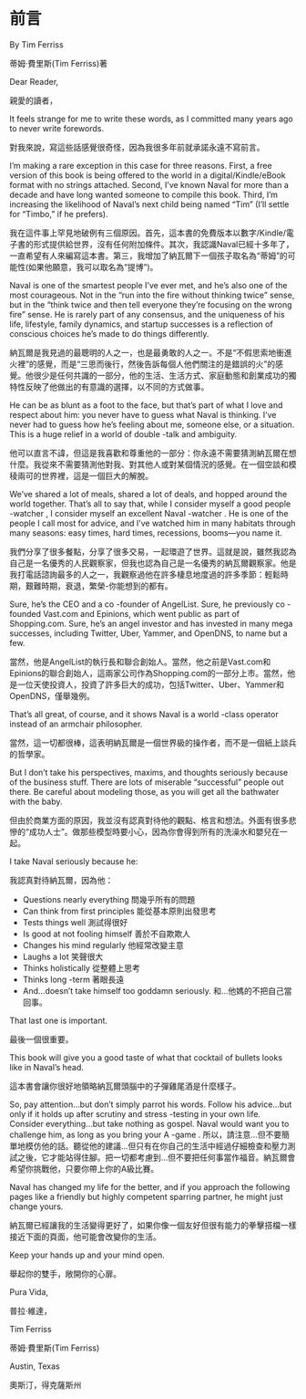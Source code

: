 # 前言

By Tim Ferriss

蒂姆·費里斯(Tim Ferriss)著

Dear Reader,

親愛的讀者，

It feels strange for me to write these words, as I committed many years ago to never write forewords.

對我來說，寫這些話感覺很奇怪，因為我很多年前就承諾永遠不寫前言。

I’m making a rare exception in this case for three reasons. First, a free version of this book is being offered to the world in a digital/Kindle/eBook format with no strings attached. Second, I’ve known Naval for more than a decade and have long wanted someone to compile this book. Third, I’m increasing the likelihood of Naval’s next child being named “Tim” (I’ll settle for “Timbo,” if he prefers).

我在這件事上罕見地破例有三個原因。首先，這本書的免費版本以數字/Kindle/電子書的形式提供給世界，沒有任何附加條件。其次，我認識Naval已經十多年了，一直希望有人來編寫這本書。第三，我增加了納瓦爾下一個孩子取名為“蒂姆”的可能性(如果他願意，我可以取名為“提博”)。

Naval is one of the smartest people I’ve ever met, and he’s also one of the most courageous. Not in the “run into the fire without thinking twice” sense, but in the “think twice and then tell everyone they’re focusing on the wrong fire” sense. He is rarely part of any consensus, and the uniqueness of his life, lifestyle, family dynamics, and startup successes is a reflection of conscious choices he’s made to do things differently.

納瓦爾是我見過的最聰明的人之一，也是最勇敢的人之一。不是“不假思索地衝進火裡”的感覺，而是“三思而後行，然後告訴每個人他們關注的是錯誤的火”的感覺。他很少是任何共識的一部分，他的生活、生活方式、家庭動態和創業成功的獨特性反映了他做出的有意識的選擇，以不同的方式做事。

He can be as blunt as a foot to the face, but that’s part of what I love and respect about him: you never have to guess what Naval is thinking. I’ve never had to guess how he’s feeling about me, someone else, or a situation. This is a huge relief in a world of double -talk and ambiguity.

他可以直言不諱，但這是我喜歡和尊重他的一部分：你永遠不需要猜測納瓦爾在想什麼。我從來不需要猜測他對我、對其他人或對某個情況的感覺。在一個空談和模稜兩可的世界裡，這是一個巨大的解脫。

We’ve shared a lot of meals, shared a lot of deals, and hopped around the world together. That’s all to say that, while I consider myself a good people -watcher , I consider myself an excellent Naval -watcher . He is one of the people I call most for advice, and I’ve watched him in many habitats through many seasons: easy times, hard times, recessions, booms—you name it.

我們分享了很多餐點，分享了很多交易，一起環遊了世界。這就是說，雖然我認為自己是一名優秀的人民觀察家，但我也認為自己是一名優秀的納瓦爾觀察家。他是我打電話諮詢最多的人之一，我觀察過他在許多棲息地度過的許多季節：輕鬆時期，艱難時期，衰退，繁榮-你能想到的都有。

Sure, he’s the CEO and a co -founder of AngelList. Sure, he previously co -founded Vast.com and Epinions, which went public as part of Shopping.com. Sure, he’s an angel investor and has invested in many mega successes, including Twitter, Uber, Yammer, and OpenDNS, to name but a few.

當然，他是AngelList的執行長和聯合創始人。當然，他之前是Vast.com和Epinions的聯合創始人，這兩家公司作為Shopping.com的一部分上市。當然，他是一位天使投資人，投資了許多巨大的成功，包括Twitter、Uber、Yammer和OpenDNS，僅舉幾例。

That’s all great, of course, and it shows Naval is a world -class operator instead of an armchair philosopher.

當然，這一切都很棒，這表明納瓦爾是一個世界級的操作者，而不是一個紙上談兵的哲學家。

But I don’t take his perspectives, maxims, and thoughts seriously because of the business stuff. There are lots of miserable “successful” people out there. Be careful about modeling those, as you will get all the bathwater with the baby.

但由於商業方面的原因，我並沒有認真對待他的觀點、格言和想法。外面有很多悲慘的“成功人士”。做那些模型時要小心，因為你會得到所有的洗澡水和嬰兒在一起。

I take Naval seriously because he:

我認真對待納瓦爾，因為他：

* Questions nearly everything 問幾乎所有的問題
* Can think from first principles 能從基本原則出發思考
* Tests things well 測試得很好
* Is good at not fooling himself 善於不自欺欺人
* Changes his mind regularly 他經常改變主意
* Laughs a lot 笑聲很大
* Thinks holistically 從整體上思考
* Thinks long -term 著眼長遠
* And…doesn’t take himself too goddamn seriously. 和…他媽的不把自己當回事。

That last one is important.

最後一個很重要。

This book will give you a good taste of what that cocktail of bullets looks like in Naval’s head.

這本書會讓你很好地領略納瓦爾頭腦中的子彈雞尾酒是什麼樣子。

So, pay attention…but don’t simply parrot his words. Follow his advice…but only if it holds up after scrutiny and stress -testing in your own life. Consider everything…but take nothing as gospel. Naval would want you to challenge him, as long as you bring your A -game .
所以，請注意…但不要簡單地模仿他的話。聽從他的建議…但只有在你自己的生活中經過仔細檢查和壓力測試之後，它才能站得住腳。把一切都考慮到…但不要把任何事當作福音。納瓦爾會希望你挑戰他，只要你帶上你的A級比賽。

Naval has changed my life for the better, and if you approach the following pages like a friendly but highly competent sparring partner, he might just change yours.

納瓦爾已經讓我的生活變得更好了，如果你像一個友好但很有能力的拳擊搭檔一樣接近下面的頁面，他可能會改變你的生活。

Keep your hands up and your mind open.

舉起你的雙手，敞開你的心扉。

Pura Vida,

普拉·維達，

Tim Ferriss

蒂姆·費里斯(Tim Ferriss)

Austin, Texas

奧斯汀，得克薩斯州
